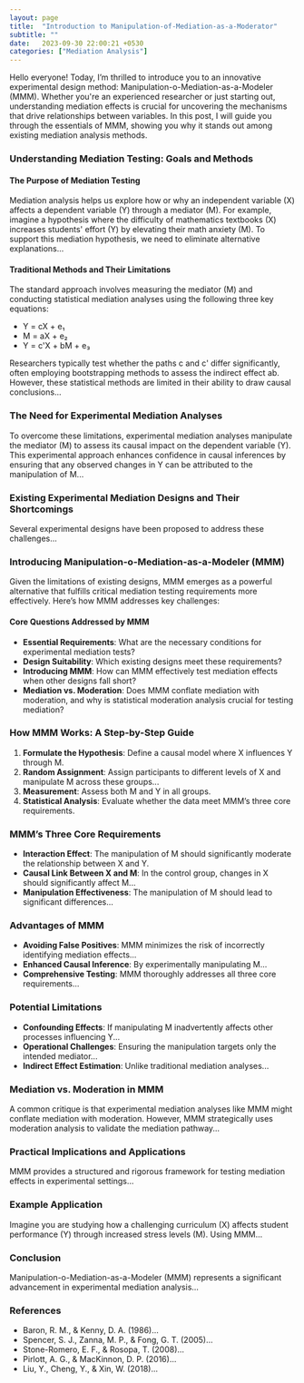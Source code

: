 ```yaml
---
layout: page
title:  "Introduction to Manipulation-of-Mediation-as-a-Moderator"
subtitle: ""
date:   2023-09-30 22:00:21 +0530
categories: ["Mediation Analysis"]
---
```



<p>Hello everyone! Today, I’m thrilled to introduce you to an innovative experimental design method: Manipulation-o-Mediation-as-a-Modeler (MMM). Whether you're an experienced researcher or just starting out, understanding mediation effects is crucial for uncovering the mechanisms that drive relationships between variables. In this post, I will guide you through the essentials of MMM, showing you why it stands out among existing mediation analysis methods.</p>

<h3>Understanding Mediation Testing: Goals and Methods</h3>
<h4>The Purpose of Mediation Testing</h4>
<p>Mediation analysis helps us explore how or why an independent variable (X) affects a dependent variable (Y) through a mediator (M). For example, imagine a hypothesis where the difficulty of mathematics textbooks (X) increases students' effort (Y) by elevating their math anxiety (M). To support this mediation hypothesis, we need to eliminate alternative explanations...</p>

<h4>Traditional Methods and Their Limitations</h4>
<p>The standard approach involves measuring the mediator (M) and conducting statistical mediation analyses using the following three key equations:</p>
<ul>
  <li>Y = cX + e₁</li>
  <li>M = aX + e₂</li>
  <li>Y = c'X + bM + e₃</li>
</ul>
<p>Researchers typically test whether the paths c and c' differ significantly, often employing bootstrapping methods to assess the indirect effect ab. However, these statistical methods are limited in their ability to draw causal conclusions...</p>

<h3>The Need for Experimental Mediation Analyses</h3>
<p>To overcome these limitations, experimental mediation analyses manipulate the mediator (M) to assess its causal impact on the dependent variable (Y). This experimental approach enhances confidence in causal inferences by ensuring that any observed changes in Y can be attributed to the manipulation of M...</p>

<h3>Existing Experimental Mediation Designs and Their Shortcomings</h3>
<p>Several experimental designs have been proposed to address these challenges...</p>

<h3>Introducing Manipulation-o-Mediation-as-a-Modeler (MMM)</h3>
<p>Given the limitations of existing designs, MMM emerges as a powerful alternative that fulfills critical mediation testing requirements more effectively. Here’s how MMM addresses key challenges:</p>

<h4>Core Questions Addressed by MMM</h4>
<ul>
  <li><strong>Essential Requirements</strong>: What are the necessary conditions for experimental mediation tests?</li>
  <li><strong>Design Suitability</strong>: Which existing designs meet these requirements?</li>
  <li><strong>Introducing MMM</strong>: How can MMM effectively test mediation effects when other designs fall short?</li>
  <li><strong>Mediation vs. Moderation</strong>: Does MMM conflate mediation with moderation, and why is statistical moderation analysis crucial for testing mediation?</li>
</ul>

<h3>How MMM Works: A Step-by-Step Guide</h3>
<ol>
  <li><strong>Formulate the Hypothesis</strong>: Define a causal model where X influences Y through M.</li>
  <li><strong>Random Assignment</strong>: Assign participants to different levels of X and manipulate M across these groups...</li>
  <li><strong>Measurement</strong>: Assess both M and Y in all groups.</li>
  <li><strong>Statistical Analysis</strong>: Evaluate whether the data meet MMM’s three core requirements.</li>
</ol>

<h3>MMM’s Three Core Requirements</h3>
<ul>
  <li><strong>Interaction Effect</strong>: The manipulation of M should significantly moderate the relationship between X and Y.</li>
  <li><strong>Causal Link Between X and M</strong>: In the control group, changes in X should significantly affect M...</li>
  <li><strong>Manipulation Effectiveness</strong>: The manipulation of M should lead to significant differences...</li>
</ul>

<h3>Advantages of MMM</h3>
<ul>
  <li><strong>Avoiding False Positives</strong>: MMM minimizes the risk of incorrectly identifying mediation effects...</li>
  <li><strong>Enhanced Causal Inference</strong>: By experimentally manipulating M...</li>
  <li><strong>Comprehensive Testing</strong>: MMM thoroughly addresses all three core requirements...</li>
</ul>

<h3>Potential Limitations</h3>
<ul>
  <li><strong>Confounding Effects</strong>: If manipulating M inadvertently affects other processes influencing Y...</li>
  <li><strong>Operational Challenges</strong>: Ensuring the manipulation targets only the intended mediator...</li>
  <li><strong>Indirect Effect Estimation</strong>: Unlike traditional mediation analyses...</li>
</ul>

<h3>Mediation vs. Moderation in MMM</h3>
<p>A common critique is that experimental mediation analyses like MMM might conflate mediation with moderation. However, MMM strategically uses moderation analysis to validate the mediation pathway...</p>

<h3>Practical Implications and Applications</h3>
<p>MMM provides a structured and rigorous framework for testing mediation effects in experimental settings...</p>

<h3>Example Application</h3>
<p>Imagine you are studying how a challenging curriculum (X) affects student performance (Y) through increased stress levels (M). Using MMM...</p>

<h3>Conclusion</h3>
<p>Manipulation-o-Mediation-as-a-Modeler (MMM) represents a significant advancement in experimental mediation analysis...</p>

<h3>References</h3>
<ul>
  <li>Baron, R. M., & Kenny, D. A. (1986)...</li>
  <li>Spencer, S. J., Zanna, M. P., & Fong, G. T. (2005)...</li>
  <li>Stone-Romero, E. F., & Rosopa, T. (2008)...</li>
  <li>Pirlott, A. G., & MacKinnon, D. P. (2016)...</li>
  <li>Liu, Y., Cheng, Y., & Xin, W. (2018)...</li>
</ul>
